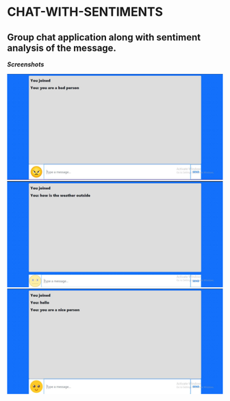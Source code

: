 # CHAT-WITH-SENTIMENTS

## Group chat application along with sentiment analysis of the message.

*************************************Screenshots*************************************

<img src="screenshots/angry.JPG" />

<img src="screenshots/neutral.JPG" />

<img src="screenshots/happy.JPG" />
